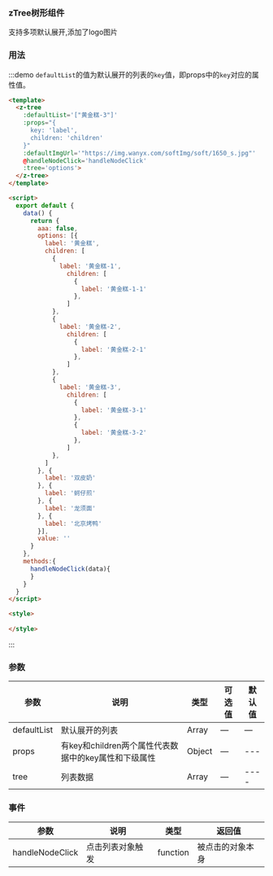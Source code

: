 ### zTree树形组件

支持多项默认展开,添加了logo图片


### 用法


:::demo `defaultList`的值为默认展开的列表的`key`值，即props中的`key`对应的属性值。
```html
<template>
  <z-tree
    :defaultList='["黄金糕-3"]'
    :props="{
      key: 'label', 
      children: 'children'
    }"
    :defaultImgUrl='"https://img.wanyx.com/softImg/soft/1650_s.jpg"' 
    @handleNodeClick='handleNodeClick'
    :tree='options'>
  </z-tree>
</template>

<script>
  export default {
    data() {
      return {
        aaa: false,
        options: [{
          label: '黄金糕',
          children: [
            {
              label: '黄金糕-1',
                children: [
                  {
                    label: '黄金糕-1-1'
                  },
                ]
            },
            {
              label: '黄金糕-2',
                children: [
                  {
                    label: '黄金糕-2-1'
                  },
                ]
            },
            {
              label: '黄金糕-3',
                children: [
                  {
                    label: '黄金糕-3-1'
                  },
                  {
                    label: '黄金糕-3-2'
                  },
                ]
            },
          ]
        }, {
          label: '双皮奶'
        }, {
          label: '蚵仔煎'
        }, {
          label: '龙须面'
        }, {
          label: '北京烤鸭'
        }],
        value: ''
      }
    },
    methods:{
      handleNodeClick(data){
      }
    }
  }
</script>

<style>
  
</style>

```
:::


### 参数
| 参数      | 说明          | 类型      | 可选值                           | 默认值  |
|---------- |-------------- |---------- |--------------------------------  |-------- |
| defaultList | 默认展开的列表 | Array | — | — |
| props | 有key和children两个属性代表数据中的key属性和下级属性 | Object | — | --- |
| tree | 列表数据 | Array | — | ---- |

### 事件
| 参数      | 说明          | 类型      | 返回值  |
|---------- |-------------- |----------  |-------- |
| handleNodeClick | 点击列表对象触发 | function |  被点击的对象本身 |